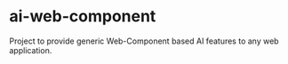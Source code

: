 # ai-web-component
Project to provide generic Web-Component based AI features to any web application.

